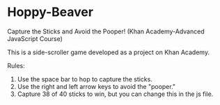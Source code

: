 # Hoppy-Beaver
Capture the Sticks and Avoid the Pooper! (Khan Academy-Advanced JavaScript Course)

This is a side-scroller game developed as a project on Khan Academy.

Rules:
1.  Use the space bar to hop to capture the sticks.
2.  Use the right and left arrow keys to avoid the "pooper."
3.  Capture 38 of 40 sticks to win, but you can change this in the js file.
